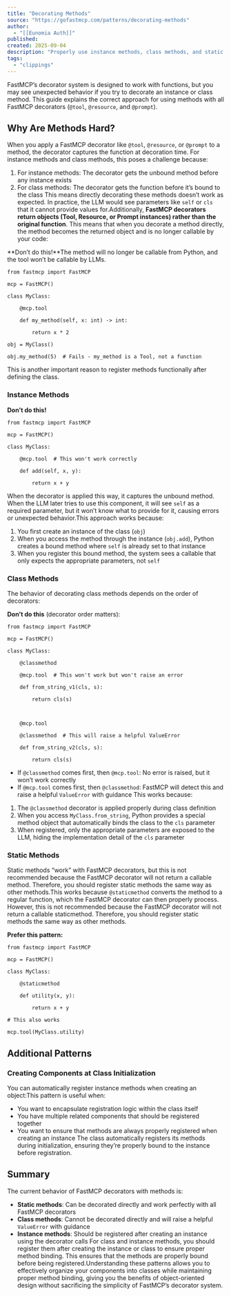```yaml
---
title: "Decorating Methods"
source: "https://gofastmcp.com/patterns/decorating-methods"
author:
  - "[[Eunomia Auth]]"
published:
created: 2025-09-04
description: "Properly use instance methods, class methods, and static methods with FastMCP decorators."
tags:
  - "clippings"
---
```

FastMCP’s decorator system is designed to work with functions, but you may see unexpected behavior if you try to decorate an instance or class method. This guide explains the correct approach for using methods with all FastMCP decorators (`@tool`, `@resource`, and `@prompt`).

## Why Are Methods Hard?

When you apply a FastMCP decorator like `@tool`, `@resource`, or `@prompt` to a method, the decorator captures the function at decoration time. For instance methods and class methods, this poses a challenge because:
1. For instance methods: The decorator gets the unbound method before any instance exists
2. For class methods: The decorator gets the function before it’s bound to the class
This means directly decorating these methods doesn’t work as expected. In practice, the LLM would see parameters like `self` or `cls` that it cannot provide values for.Additionally, **FastMCP decorators return objects (Tool, Resource, or Prompt instances) rather than the original function**. This means that when you decorate a method directly, the method becomes the returned object and is no longer callable by your code:

**Don’t do this!**The method will no longer be callable from Python, and the tool won’t be callable by LLMs.

```
from fastmcp import FastMCP

mcp = FastMCP()

class MyClass:

    @mcp.tool

    def my_method(self, x: int) -> int:

        return x * 2

obj = MyClass()

obj.my_method(5)  # Fails - my_method is a Tool, not a function
```

This is another important reason to register methods functionally after defining the class.

### Instance Methods

**Don’t do this!**

```
from fastmcp import FastMCP

mcp = FastMCP()

class MyClass:

    @mcp.tool  # This won't work correctly

    def add(self, x, y):

        return x + y
```

When the decorator is applied this way, it captures the unbound method. When the LLM later tries to use this component, it will see `self` as a required parameter, but it won’t know what to provide for it, causing errors or unexpected behavior.This approach works because:
1. You first create an instance of the class (`obj`)
2. When you access the method through the instance (`obj.add`), Python creates a bound method where `self` is already set to that instance
3. When you register this bound method, the system sees a callable that only expects the appropriate parameters, not `self`

### Class Methods

The behavior of decorating class methods depends on the order of decorators:

**Don’t do this** (decorator order matters):

```
from fastmcp import FastMCP

mcp = FastMCP()

class MyClass:

    @classmethod

    @mcp.tool  # This won't work but won't raise an error

    def from_string_v1(cls, s):

        return cls(s)

    

    @mcp.tool

    @classmethod  # This will raise a helpful ValueError

    def from_string_v2(cls, s):

        return cls(s)
```

- If `@classmethod` comes first, then `@mcp.tool`: No error is raised, but it won’t work correctly
- If `@mcp.tool` comes first, then `@classmethod`: FastMCP will detect this and raise a helpful `ValueError` with guidance
This works because:
1. The `@classmethod` decorator is applied properly during class definition
2. When you access `MyClass.from_string`, Python provides a special method object that automatically binds the class to the `cls` parameter
3. When registered, only the appropriate parameters are exposed to the LLM, hiding the implementation detail of the `cls` parameter

### Static Methods

Static methods “work” with FastMCP decorators, but this is not recommended because the FastMCP decorator will not return a callable method. Therefore, you should register static methods the same way as other methods.This works because `@staticmethod` converts the method to a regular function, which the FastMCP decorator can then properly process. However, this is not recommended because the FastMCP decorator will not return a callable staticmethod. Therefore, you should register static methods the same way as other methods.

**Prefer this pattern:**

```
from fastmcp import FastMCP

mcp = FastMCP()

class MyClass:

    @staticmethod

    def utility(x, y):

        return x + y

# This also works

mcp.tool(MyClass.utility)
```

## Additional Patterns

### Creating Components at Class Initialization

You can automatically register instance methods when creating an object:This pattern is useful when:
- You want to encapsulate registration logic within the class itself
- You have multiple related components that should be registered together
- You want to ensure that methods are always properly registered when creating an instance
The class automatically registers its methods during initialization, ensuring they’re properly bound to the instance before registration.

## Summary

The current behavior of FastMCP decorators with methods is:
- **Static methods**: Can be decorated directly and work perfectly with all FastMCP decorators
- **Class methods**: Cannot be decorated directly and will raise a helpful `ValueError` with guidance
- **Instance methods**: Should be registered after creating an instance using the decorator calls
For class and instance methods, you should register them after creating the instance or class to ensure proper method binding. This ensures that the methods are properly bound before being registered.Understanding these patterns allows you to effectively organize your components into classes while maintaining proper method binding, giving you the benefits of object-oriented design without sacrificing the simplicity of FastMCP’s decorator system.